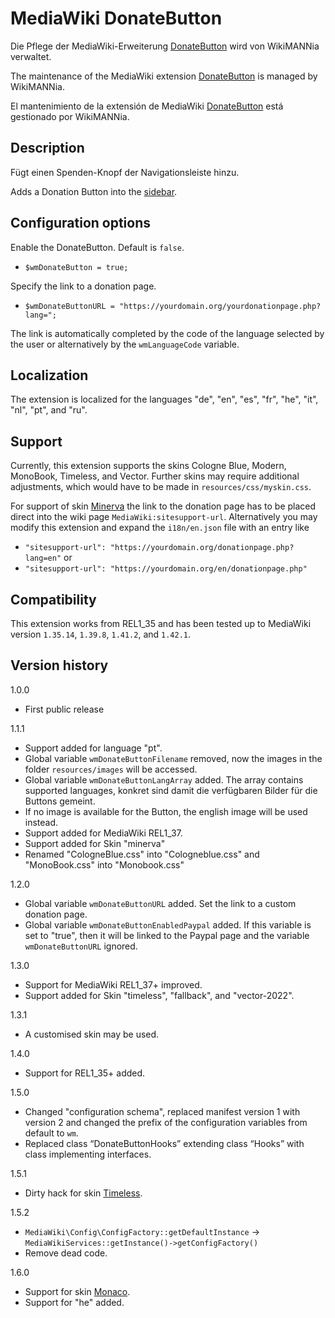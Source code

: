 # MediaWiki DonateButton

Die Pflege der MediaWiki-Erweiterung [DonateButton](https://www.mediawiki.org/wiki/Extension:DonateButton/de) wird von WikiMANNia verwaltet.

The maintenance of the MediaWiki extension [DonateButton](https://www.mediawiki.org/wiki/Extension:DonateButton) is managed by WikiMANNia.

El mantenimiento de la extensión de MediaWiki [DonateButton](https://www.mediawiki.org/wiki/Extension:DonateButton/es) está gestionado por WikiMANNia.

## Description

Fügt einen Spenden-Knopf der Navigationsleiste hinzu.

Adds a Donation Button into the [sidebar](https://www.mediawiki.org/wiki/MediaWiki:Sidebar).

## Configuration options

Enable the DonateButton. Default is `false`.

* `$wmDonateButton = true;`

Specify the link to a donation page.

* `$wmDonateButtonURL = "https://yourdomain.org/yourdonationpage.php?lang=";`

The link is automatically completed by the code of the language selected by the user or alternatively by the `wmLanguageCode` variable.

## Localization

The extension is localized for the languages "de", "en", "es", "fr", "he", "it", "nl", "pt", and "ru".

## Support

Currently, this extension supports the skins Cologne Blue, Modern, MonoBook, Timeless, and Vector.
Further skins may require additional adjustments, which would have to be made in `resources/css/myskin.css`.

For support of skin [Minerva](https://www.mediawiki.org/wiki/Skin:Minerva_Neue) the link to the donation page has to be placed direct into the wiki page `MediaWiki:sitesupport-url`.
Alternatively you may modify this extension and expand the `i18n/en.json` file with an entry like
* `"sitesupport-url": "https://yourdomain.org/donationpage.php?lang=en"`
or
* `"sitesupport-url": "https://yourdomain.org/en/donationpage.php"`

## Compatibility

This extension works from REL1_35 and has been tested up to MediaWiki version `1.35.14`, `1.39.8`, `1.41.2`, and `1.42.1`.

## Version history

1.0.0

* First public release

1.1.1
* Support added for language "pt".
* Global variable `wmDonateButtonFilename` removed, now the images in the folder `resources/images` will be accessed.
* Global variable `wmDonateButtonLangArray` added. The array contains supported languages, konkret sind damit die verfügbaren Bilder für die Buttons gemeint.
* If no image is available for the Button, the english image will be used instead.
* Support added for MediaWiki REL1_37.
* Support added for Skin "minerva"
* Renamed "CologneBlue.css" into "Cologneblue.css" and "MonoBook.css" into "Monobook.css"

1.2.0

* Global variable `wmDonateButtonURL` added. Set the link to a custom donation page.
* Global variable `wmDonateButtonEnabledPaypal` added. If this variable is set to "true", then it will be linked to the Paypal page and the variable `wmDonateButtonURL` ignored.

1.3.0

* Support for MediaWiki REL1_37+ improved.
* Support added for Skin "timeless", "fallback", and "vector-2022".

1.3.1

* A customised skin may be used.

1.4.0

- Support for REL1_35+ added.

1.5.0

- Changed "configuration schema", replaced manifest version 1 with version 2 and changed the prefix of the configuration variables from default to `wm`.
- Replaced class “DonateButtonHooks” extending class “Hooks” with class implementing interfaces.

1.5.1

- Dirty hack for skin [Timeless](https://www.mediawiki.org/wiki/Skin:Timeless).

1.5.2

- `MediaWiki\Config\ConfigFactory::getDefaultInstance` -> `MediaWikiServices::getInstance()->getConfigFactory()`
- Remove dead code.

1.6.0

- Support for skin [Monaco](https://www.mediawiki.org/wiki/Skin:Monaco).
- Support for "he" added.
